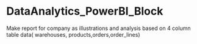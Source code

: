 # DataAnalytics_PowerBI_Block
Make report for company as illustrations and analysis based on 4 column table data( warehouses, products,orders,order_lines)
